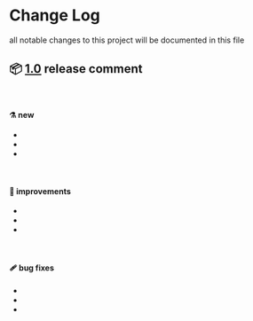 # Change Log
all notable changes to this project will be documented in this file

## 📦 [1.0](https://github.com/mmaachado/template/releases/tag/1.0) release comment

<br/>

#### ⚗️ new
*
*
*

<br/>

#### 🔬 improvements
* 
* 
* 
  
<br/>

#### 🩹 bug fixes
* 
* 
* 